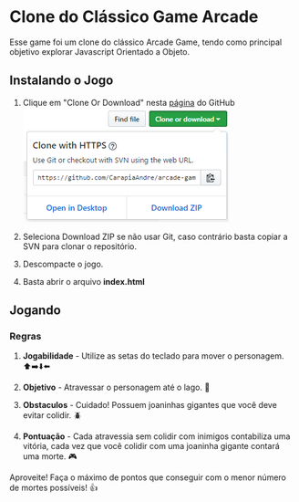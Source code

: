 # Clone do Clássico Game Arcade

 Esse game foi um clone do clássico Arcade Game, tendo como principal objetivo explorar Javascript Orientado a Objeto.

## Instalando o Jogo

 1. Clique em "Clone Or Download" nesta [página](https://github.com/CarapiaAndre/arcade-game) do GitHub  
 ![Image of Yaktocat](images/hint-download.png)

 2. Seleciona Download ZIP se não usar Git, caso contrário basta copiar a SVN para clonar o repositório.

 3. Descompacte o jogo.

 4. Basta abrir o arquivo **index.html**

## Jogando

### Regras

  1. **Jogabilidade** - Utilize as setas do teclado para mover o personagem. :arrow_up::arrow_right::arrow_down::arrow_left:

  2. **Objetivo** - Atravessar o personagem até o lago. :running:

  3. **Obstaculos** - Cuidado! Possuem joaninhas gigantes que você deve evitar colidir. :beetle:

  4. **Pontuação** - Cada atravessia sem colidir com inimigos contabiliza uma vitória, cada vez que você colidir com uma joaninha gigante contará uma morte. :video_game:

  Aproveite! Faça o máximo de pontos que conseguir com o menor número de mortes possíveis! :thumbsup:
